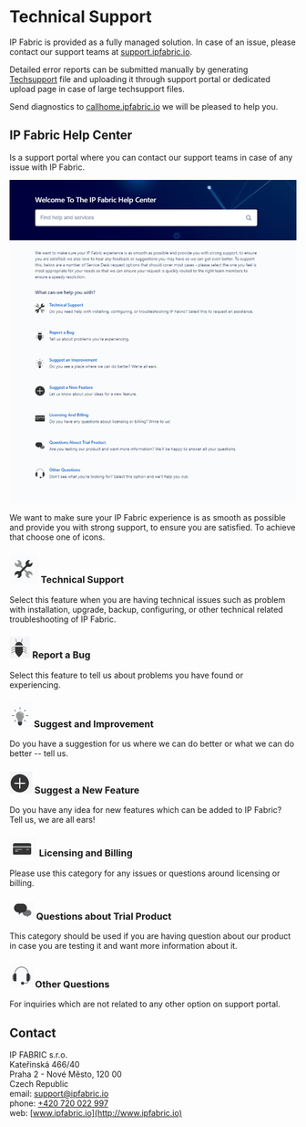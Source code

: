 # Technical Support

IP Fabric is provided as a fully managed solution. In case of an issue,
please contact our support teams at
[support.ipfabric.io](https://support.ipfabric.io).

Detailed error reports can be submitted manually by generating
[Techsupport](Techsupport) file and uploading it through support portal
or dedicated upload page in case of large techsupport files.

Send diagnostics
to [callhome.ipfabric.io](http://callhome.ipfabric.io) we will be
pleased to help you.

## IP Fabric Help Center

Is a support portal where you can contact our support teams in case of
any issue with IP Fabric.

![IPFabric Help Center](help_center.png)

We want to make sure your IP Fabric experience is as smooth as possible
and provide you with strong support, to ensure you are satisfied. To
achieve that choose one of icons.

### ![Technical Support](ico_tech.png) Technical Support

Select this feature when you are having technical issues such as problem with
installation, upgrade, backup, configuring, or other technical related
troubleshooting of IP Fabric.

### ![Bug](ico_bug.png) Report a Bug

Select this feature to tell us about problems you have found or experiencing.

### ![Improvements](ico_improvement.png) Suggest and Improvement

Do you have a suggestion for us where we can do better or what we
can do better -- tell us.

### ![Feature](ico_feature.png) Suggest a New Feature

Do you have any idea for new features which can be added to IP
Fabric? Tell us, we are all ears!

### ![Billing](ico_billing.png) Licensing and Billing

Please use this category for any issues or questions around licensing or billing.

### ![Trial](ico_trial.png) Questions about Trial Product

This category should be used if you are having question about our
product in case you are testing it and want more information about
it.

### ![Other](ico_other.png) Other Questions

For inquiries which are not related to any other option on support portal.

## Contact

IP FABRIC s.r.o.  
Kateřinská 466/40  
Praha 2 - Nové Město, 120 00  
Czech Republic  
email: <support@ipfabric.io>  
phone: [+420 720 022 997](tel:00420720022997)  
web: [www.ipfabric.io](http://www.ipfabric.io)
